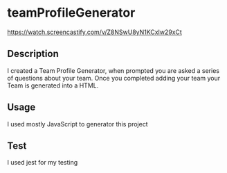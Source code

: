 # teamProfileGenerator

https://watch.screencastify.com/v/Z8NSwU8yN1KCxIw29xCt

## Description
I created a Team Profile Generator, when prompted you are asked a series of questions about your team. Once you completed adding your team your Team is generated into a HTML. 

## Usage
I used mostly JavaScript to generator this project

## Test
I used jest for my testing 

